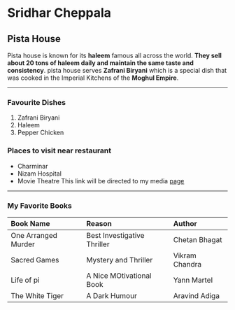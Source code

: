# Sridhar Cheppala
## Pista House
Pista house is known for its **haleem** famous all across the world. **They sell about 20 tons of haleem daily and maintain the same taste and consistency**. pista house serves **Zafrani Biryani** which is a special dish that was cooked in the Imperial Kitchens of the **Moghul Empire**.

----
### Favourite Dishes
1. Zafrani Biryani
2. Haleem
3. Pepper Chicken
### Places to visit near restaurant
- Charminar
- Nizam Hospital
- Movie Theatre
This link will be directed to my media [page](MyMedia.md)
 
 ---
 ### My Favorite Books

 |Book Name|Reason|Author|
 |:---|:---|:---|
 |One Arranged Murder|Best Investigative Thriller|Chetan Bhagat|
 |Sacred Games|Mystery and Thriller|Vikram Chandra|
 |Life of pi|A Nice MOtivational Book|Yann Martel|
 |The White Tiger|A Dark Humour|Aravind Adiga| 